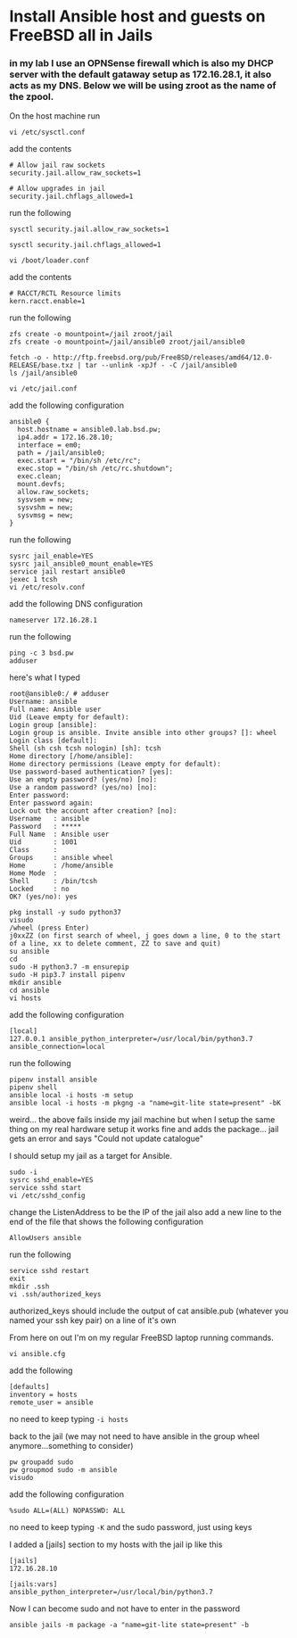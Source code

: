 # Install Ansible host and guests on FreeBSD all in Jails
### in my lab I use an OPNSense firewall which is also my DHCP server with the default gataway setup as 172.16.28.1, it also acts as my DNS. Below we will be using zroot as the name of the zpool.

On the host machine run

```
vi /etc/sysctl.conf
```

add the contents

```
# Allow jail raw sockets
security.jail.allow_raw_sockets=1

# Allow upgrades in jail
security.jail.chflags_allowed=1
```

run the following

```
sysctl security.jail.allow_raw_sockets=1
```

```
sysctl security.jail.chflags_allowed=1
```

```
vi /boot/loader.conf
```

add the contents

```
# RACCT/RCTL Resource limits
kern.racct.enable=1
```

run the following

```
zfs create -o mountpoint=/jail zroot/jail
zfs create -o mountpoint=/jail/ansible0 zroot/jail/ansible0
```

```
fetch -o - http://ftp.freebsd.org/pub/FreeBSD/releases/amd64/12.0-RELEASE/base.txz | tar --unlink -xpJf - -C /jail/ansible0
ls /jail/ansible0
```

```
vi /etc/jail.conf
```

add the following configuration

```
ansible0 {
  host.hostname = ansible0.lab.bsd.pw;
  ip4.addr = 172.16.28.10;
  interface = em0;
  path = /jail/ansible0;
  exec.start = "/bin/sh /etc/rc";
  exec.stop = "/bin/sh /etc/rc.shutdown";
  exec.clean;
  mount.devfs;
  allow.raw_sockets;
  sysvsem = new;
  sysvshm = new;
  sysvmsg = new;
}
```

run the following

```
sysrc jail_enable=YES
sysrc jail_ansible0_mount_enable=YES
service jail restart ansible0
jexec 1 tcsh
vi /etc/resolv.conf
```

add the following DNS configuration

```
nameserver 172.16.28.1
```

run the following

```
ping -c 3 bsd.pw
adduser
```

here's what I typed

```
root@ansible0:/ # adduser
Username: ansible
Full name: Ansible user
Uid (Leave empty for default): 
Login group [ansible]: 
Login group is ansible. Invite ansible into other groups? []: wheel
Login class [default]: 
Shell (sh csh tcsh nologin) [sh]: tcsh
Home directory [/home/ansible]: 
Home directory permissions (Leave empty for default): 
Use password-based authentication? [yes]: 
Use an empty password? (yes/no) [no]: 
Use a random password? (yes/no) [no]: 
Enter password: 
Enter password again: 
Lock out the account after creation? [no]: 
Username   : ansible
Password   : *****
Full Name  : Ansible user
Uid        : 1001
Class      : 
Groups     : ansible wheel
Home       : /home/ansible
Home Mode  : 
Shell      : /bin/tcsh
Locked     : no
OK? (yes/no): yes
```

```
pkg install -y sudo python37
visudo
/wheel (press Enter)
j0xxZZ (on first search of wheel, j goes down a line, 0 to the start of a line, xx to delete comment, ZZ to save and quit)
su ansible
cd
sudo -H python3.7 -m ensurepip
sudo -H pip3.7 install pipenv
mkdir ansible
cd ansible
vi hosts
```

add the following configuration

```
[local]
127.0.0.1 ansible_python_interpreter=/usr/local/bin/python3.7 ansible_connection=local
```

run the following
```
pipenv install ansible
pipenv shell
ansible local -i hosts -m setup
ansible local -i hosts -m pkgng -a "name=git-lite state=present" -bK
```

weird... the above fails inside my jail machine but when I setup the same thing on my real hardware setup it works fine and adds the package... jail gets an error and says "Could not update catalogue"

I should setup my jail as a target for Ansible.

```
sudo -i
sysrc sshd_enable=YES
service sshd start
vi /etc/sshd_config
```

change the ListenAddress to be the IP of the jail
also add a new line to the end of the file that shows the following configuration

```
AllowUsers ansible
```

run the following
```
service sshd restart
exit
mkdir .ssh
vi .ssh/authorized_keys
```

authorized_keys should include the output of cat ansible.pub (whatever you named your ssh key pair) on a line of it's own




From here on out I'm on my regular FreeBSD laptop running commands. 

```
vi ansible.cfg
```

add the following
```
[defaults]
inventory = hosts
remote_user = ansible
```

no need to keep typing `-i hosts`

back to the jail (we may not need to have ansible in the group wheel anymore...something to consider)

```
pw groupadd sudo
pw groupmod sudo -m ansible
visudo
```

add the following configuration

```
%sudo ALL=(ALL) NOPASSWD: ALL
```

no need to keep typing `-K` and the sudo password, just using keys

I added a [jails] section to my hosts with the jail ip like this

```
[jails]
172.16.28.10

[jails:vars]
ansible_python_interpreter=/usr/local/bin/python3.7
```

Now I can become sudo and not have to enter in the password

```
ansible jails -m package -a "name=git-lite state=present" -b
```
